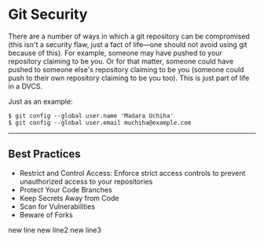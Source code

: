 # Git Security
There are a number of ways in which a git repository can be compromised (this isn't a security flaw, just a fact of life—one should not avoid using git because of this). For example, someone may have pushed to your repository claiming to be you. Or for that matter, someone could have pushed to someone else's repository claiming to be you (someone could push to their own repository claiming to be you too). This is just part of life in a DVCS.

Just as an example:
```
$ git config --global user.name 'Madara Uchiha'
$ git config --global user.email muchiha@example.com
```
---
## Best Practices
- Restrict and Control Access: Enforce strict access controls to prevent unauthorized access to your repositories
- Protect Your Code Branches
-  Keep Secrets Away from Code
- Scan for Vulnerabilities
- Beware of Forks

new line
new line2
new line3